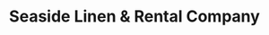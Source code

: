 ---
title: "Seaside Linen & Rental Company"
url: /wilmington/seaside-linen-und-rental-company/
shop: Mieten
---